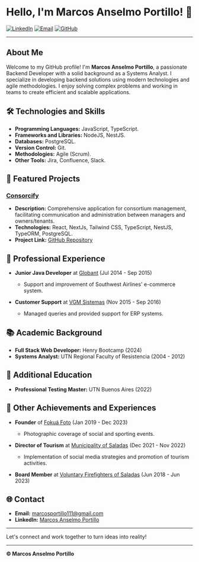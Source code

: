 # Hello, I'm Marcos Anselmo Portillo! 👋

[![LinkedIn](https://img.shields.io/badge/-Marcos_Anselmo_Portillo-blue?style=flat-square&logo=Linkedin&logoColor=white&link=https://linkedin.com/in/marcos-anselmo-portillo-94318015/)](https://linkedin.com/in/marcos-anselmo-portillo-94318015/)
[![Email](https://img.shields.io/badge/Email-marcosportillo111@gmail.com-red?style=flat-square&logo=Gmail&logoColor=white&link=mailto:marcosportillo111@gmail.com)](mailto:marcosportillo111@gmail.com)
[![GitHub](https://img.shields.io/badge/GitHub-marcosanselmoportillo-000?style=flat-square&logo=GitHub&logoColor=white&link=https://github.com/marcosanselmoportillo)](https://github.com/marcosanselmoportillo)

---

## About Me

Welcome to my GitHub profile! I'm **Marcos Anselmo Portillo**, a passionate Backend Developer with a solid background as a Systems Analyst. I specialize in developing backend solutions using modern technologies and agile methodologies. I enjoy solving complex problems and working in teams to create efficient and scalable applications.

## 🛠️ Technologies and Skills

- **Programming Languages:** JavaScript, TypeScript.
- **Frameworks and Libraries:** NodeJS, NestJS.
- **Databases:** PostgreSQL.
- **Version Control:** Git.
- **Methodologies:** Agile (Scrum).
- **Other Tools:** Jira, Confluence, Slack.

## 🚀 Featured Projects

### [Consorcify](https://github.com/samuel20468/consorcify)

- **Description:** Comprehensive application for consortium management, facilitating communication and administration between managers and owners/tenants.
- **Technologies:** React, NextJs, Tailwind CSS, TypeScript, NestJS, TypeORM, PostgreSQL.
- **Project Link:** [GitHub Repository](https://github.com/samuel20468/consorcify)

## 💼 Professional Experience

- **Junior Java Developer** at [Globant](https://www.globant.com/) (Jul 2014 - Sep 2015)
  - Support and improvement of Southwest Airlines' e-commerce system.

- **Customer Support** at [VGM Sistemas](https://www.linkedin.com/company/vgm-sistemas/?originalSubdomain=ar) (Nov 2015 - Sep 2016)
  - Managed queries and provided support for ERP systems.

## 📚 Academic Background

- **Full Stack Web Developer:** Henry Bootcamp (2024)
- **Systems Analyst:** UTN Regional Faculty of Resistencia (2004 - 2012)

## 📖 Additional Education

- **Professional Testing Master:** UTN Buenos Aires (2022)

## 🌟 Other Achievements and Experiences

- **Founder** of [Fokuá Foto](https://instagram.com/fokuafoto) (Jan 2019 - Dec 2023)
  - Photographic coverage of social and sporting events.
  
- **Director of Tourism** at [Municipality of Saladas](https://saladas.gob.ar/) (Dec 2021 - Nov 2022)
  - Implementation of social media strategies and promotion of tourism activities.

- **Board Member** at [Voluntary Firefighters of Saladas](https://www.facebook.com/BomberosVoluntariosSaladas) (Jun 2018 - Jun 2023)

## 🌐 Contact

- **Email:** [marcosportillo111@gmail.com](mailto:marcosportillo111@gmail.com)
- **LinkedIn:** [Marcos Anselmo Portillo](https://linkedin.com/in/marcos-anselmo-portillo-94318015/)

---

Let's connect and work together to turn ideas into reality!

---

**© Marcos Anselmo Portillo**
